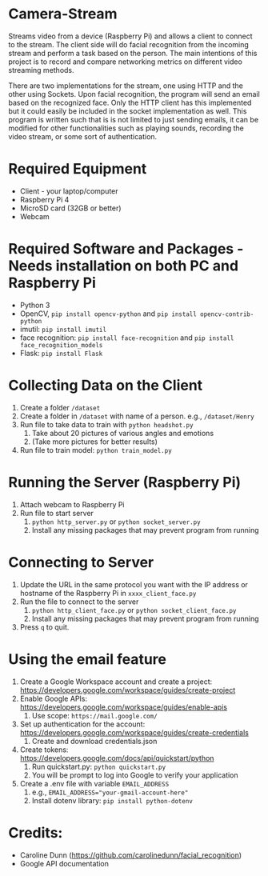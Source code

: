 # Camera-Stream
Streams video from a device (Raspberry Pi) and allows a client to connect to the stream. The client side will do facial recognition from the incoming stream and perform a task based on the person. The main intentions of this project is to record and compare networking metrics on different video streaming methods.

There are two implementations for the stream, one using HTTP and the other using Sockets. Upon facial recognition, the program will send an email based on the recognized face. Only the HTTP client has this implemented but it could easily be included in the socket implementation as well. This program is written such that is is not limited to just sending emails, it can be modified for other functionalities such as playing sounds, recording the video stream, or some sort of authentication.

# Required Equipment
* Client - your laptop/computer
* Raspberry Pi 4
* MicroSD card (32GB or better)
* Webcam

# Required Software and Packages - Needs installation on both PC and Raspberry Pi
* Python 3
* OpenCV, `pip install opencv-python` and `pip install opencv-contrib-python`
* imutil: `pip install imutil`
* face recognition: `pip install face-recognition` and `pip install face_recognition_models`
* Flask: `pip install Flask`

# Collecting Data on the Client
1. Create a folder `/dataset`
2. Create a folder in `/dataset` with name of a person. e.g., `/dataset/Henry`
3. Run file to take data to train with `python headshot.py`
   1. Take about 20 pictures of various angles and emotions
   2. (Take more pictures for better results)
4. Run file to train model: `python train_model.py`

# Running the Server (Raspberry Pi)
1. Attach webcam to Raspberry Pi
2. Run file to start server
   1. `python http_server.py` or `python socket_server.py`
   2. Install any missing packages that may prevent program from running
   
# Connecting to Server
1. Update the URL in the same protocol you want with the IP address or hostname of the Raspberry Pi in `xxxx_client_face.py`
2. Run the file to connect to the server
   1. `python http_client_face.py` or `python socket_client_face.py`
   2. Install any missing packages that may prevent program from running
3. Press `q` to quit.

# Using the email feature
1. Create a Google Workspace account and create a project: https://developers.google.com/workspace/guides/create-project
2. Enable Google APIs: https://developers.google.com/workspace/guides/enable-apis
   1. Use scope: `https://mail.google.com/` 
3. Set up authentication for the account: https://developers.google.com/workspace/guides/create-credentials
   1. Create and download credentials.json
4. Create tokens: https://developers.google.com/docs/api/quickstart/python
   1. Run quickstart.py: `python quickstart.py`
   2. You will be prompt to log into Google to verify your application
5. Create a .env file with variable `EMAIL_ADDRESS`
   1. e.g., `EMAIL_ADDRESS="your-gmail-account-here"`
   2. Install dotenv library: `pip install python-dotenv`

# Credits:  
* Caroline Dunn (https://github.com/carolinedunn/facial_recognition)
* Google API documentation